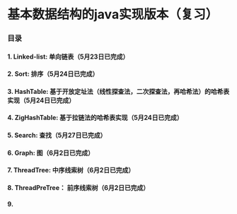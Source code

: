 # 基本数据结构的java实现版本（复习）

### 目录
#### 1. Linked-list: 单向链表（5月23日已完成）
#### 2. Sort: 排序（5月24日已完成）
#### 3. HashTable: 基于开放定址法（线性探查法，二次探查法，再哈希法）的哈希表实现（5月24日已完成）
#### 4. ZigHashTable: 基于拉链法的哈希表实现（5月24日已完成）
#### 5. Search: 查找（5月27日已完成）
#### 6. Graph: 图（6月2日已完成）
#### 7. ThreadTree: 中序线索树（6月2日已完成）
#### 8. ThreadPreTree： 前序线索树（6月2日已完成）
#### 9. 
